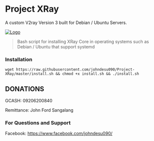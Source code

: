 # Project XRay
A custom V2ray Version 3 built for Debian / Ubuntu Servers.

[![Logo](https://www.unex.com.tw/uploads/productsliders/5bda640e051c0.png)](https://github.com/johndesu090/fhs-install-v2ray)

> Bash script for installing XRay Core in operating systems such as Debian / Ubuntu that support systemd

### Installation

```
wget https://raw.githubusercontent.com/johndesu090/Project-XRay/master/install.sh && chmod +x install.sh && ./install.sh
```

## DONATIONS

GCASH: 09206200840

Remittance: John Ford Sangalang

### For Questions and Support
Facebook: https://www.facebook.com/johndesu090/
